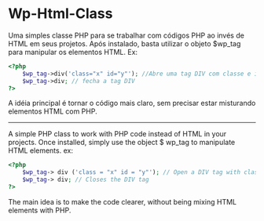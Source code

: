 # Wp-Html-Class
Uma simples classe PHP para se trabalhar com códigos PHP ao invés de HTML em seus projetos.
Após instalado, basta utilizar o objeto $wp_tag para manipular os elementos HTML.
Ex:
```php
<?php
	$wp_tag->div('class="x" id="y"'); //Abre uma tag DIV com classe e id 
	$wp_tag->div; // fecha a tag DIV
?>
```
A idéia principal é tornar o código mais claro, sem precisar estar misturando elementos HTML com PHP. 
____________________________________________________________________________________________________
A simple PHP class to work with PHP code instead of HTML in your projects.
Once installed, simply use the object $ wp_tag to manipulate HTML elements.
ex:
```php
<?php
	$wp_tag-> div ('class = "x" id = "y"'); // Open a DIV tag with class and id
	$wp_tag-> div; // Closes the DIV tag
?>
```
The main idea is to make the code clearer, without being mixing HTML elements with PHP.
